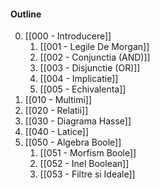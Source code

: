 #### Outline
0. [[000 - Introducere]]
	1. [[001 - Legile De Morgan]]
	2. [[002 - Conjunctia (AND)]]
	3. [[003 - Disjunctie (OR)]]
	4. [[004 - Implicatie]]
	5. [[005 - Echivalenta]]
1. [[010 - Multimi]]
2. [[020 - Relatii]]
3. [[030 - Diagrama Hasse]]
4. [[040 - Latice]]
5. [[050 - Algebra Boole]]
	1. [[051 - Morfism Boole]]
	2. [[052 - Inel Boolean]]
	3. [[053 - Filtre si Ideale]]